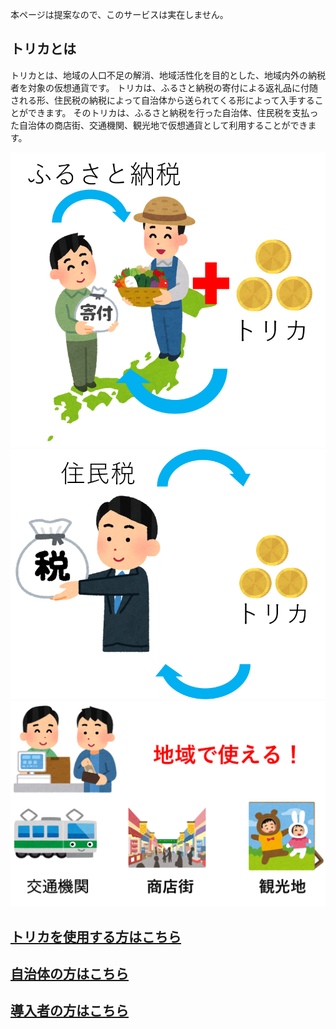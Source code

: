   本ページは提案なので、このサービスは実在しません。
## トリカとは　　
  
トリカとは、地域の人口不足の解消、地域活性化を目的とした、地域内外の納税者を対象の仮想通貨です。
トリカは、ふるさと納税の寄付による返礼品に付随される形、住民税の納税によって自治体から送られてくる形によって入手することができます。
そのトリカは、ふるさと納税を行った自治体、住民税を支払った自治体の商店街、交通機関、観光地で仮想通貨として利用することができます。  

![リンクテキスト](./image/hurusatonouzei.png)<br>
![リンクテキスト](./image/jyuuminnzei.png)<br>
![リンクテキスト](./image/tukaerutokoro.png)<br>


## [トリカを使用する方はこちら](./client)  
## [自治体の方はこちら](./government)   
## [導入者の方はこちら](./store) 
